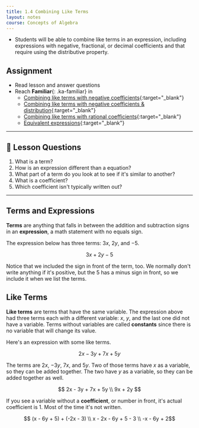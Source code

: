 ```yaml
---
title: 1.4 Combining Like Terms
layout: notes
course: Concepts of Algebra
---
```


- Students will be able to combine like terms in an expression, including expressions with negative, fractional, or decimal coefficients and that require using the distributive property.

## Assignment

- Read lesson and answer questions
- Reach **Familiar**{: .ka-familiar} in
  - [Combining like terms with negative coefficients](https://www.khanacademy.org/math/algebra/x2f8bb11595b61c86:foundation-algebra/x2f8bb11595b61c86:combine-like-terms/e/combining_like_terms_1){:target="_blank"}
  - [Combining like terms with negative coefficients & distribution](https://www.khanacademy.org/math/algebra/x2f8bb11595b61c86:foundation-algebra/x2f8bb11595b61c86:combine-like-terms/e/combining_like_terms_2){:target="_blank"}
  - [Combining like terms with rational coefficients](https://www.khanacademy.org/math/algebra/x2f8bb11595b61c86:foundation-algebra/x2f8bb11595b61c86:combine-like-terms/e/manipulating-linear-expressions-with-rational-coefficients){:target="_blank"}
  - [Equivalent expressions](https://www.khanacademy.org/math/algebra/x2f8bb11595b61c86:foundation-algebra/x2f8bb11595b61c86:equivalent-expressions-intro/e/equivalent-forms-of-expressions-1){:target="_blank"}

---

## 📖 Lesson Questions

1. What is a term?
2. How is an expression different than a equation?
3. What part of a term do you look at to see if it's similar to another?
4. What is a coefficient?
5. Which coefficient isn't typically written out?

---

## Terms and Expressions

**Terms** are anything that falls in between the addition and subtraction signs in an **expression**, a math statement with no equals sign.

The expression below has three terms: $3x$, $2y$, and $-5$.

$$ 3x + 2y - 5$$

Notice that we included the sign in front of the term, too. We normally don't write anything if it's positive, but the $5$ has a minus sign in front, so we include it when we list the terms.

## Like Terms

**Like terms** are terms that have the same variable. The expression above had three terms each with a different variable: $x$, $y$, and the last one did not have a variable. Terms without variables are called **constants** since there is no variable that will change its value.

Here's an expression with some like terms.

$$2x - 3y + 7x + 5y $$

The terms are $2x$, $-3y$, $7x$, and $5y$. Two of those terms have $x$ as a variable, so they can be added together. The two have $y$ as a variable, so they can be added together as well.

$$
2x - 3y + 7x + 5y \\
9x + 2y
$$

If you see a variable without a **coefficient**, or number in front, it's actual coefficient is $1$. Most of the time it's not written.

$$ (x - 6y + 5) + (-2x - 3) \\
x - 2x - 6y + 5 - 3 \\
-x - 6y + 2$$
